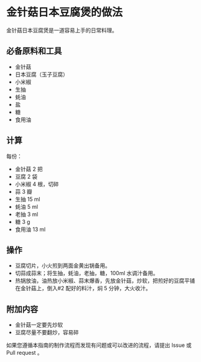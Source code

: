 # 金针菇日本豆腐煲的做法

金针菇日本豆腐煲是一道容易上手的日常料理。

## 必备原料和工具

- 金针菇
- 日本豆腐（玉子豆腐）
- 小米椒
- 生抽
- 蚝油
- 盐
- 糖
- 食用油

## 计算

每份：

- 金针菇 2 把
- 豆腐 2 袋
- 小米椒 4 根，切碎
- 蒜 3 瓣
- 生抽 15 ml
- 蚝油 5 ml
- 老抽 3 ml
- 糖 3 g
- 食用油 13 ml

## 操作

- 豆腐切片，小火煎到两面金黄出锅备用。
- 切蒜成蒜末；将生抽，蚝油，老抽，糖，100ml 水调汁备用。
- 热锅放油，油热放小米椒、蒜末爆香，先放金针菇，炒软，把煎好的豆腐平铺在金针菇上，倒入#2 配好的料汁，焖 5 分钟，大火收汁。

## 附加内容

- 金针菇一定要先炒软
- 豆腐尽量不要翻炒，容易碎

如果您遵循本指南的制作流程而发现有问题或可以改进的流程，请提出 Issue 或 Pull request 。
